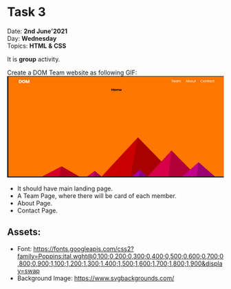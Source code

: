 # Task 3

Date: **2nd June'2021**\
Day: **Wednesday**\
Topics: **HTML & CSS**

It is **group** activity.

Create a DOM Team website as following GIF:
![task3](readme-gif/task3.gif)

- It should have main landing page.
- A Team Page, where there will be card of each member.
- About Page.
- Contact Page.

## Assets:

- Font: https://fonts.googleapis.com/css2?family=Poppins:ital,wght@0,100;0,200;0,300;0,400;0,500;0,600;0,700;0,800;0,900;1,100;1,200;1,300;1,400;1,500;1,600;1,700;1,800;1,900&display=swap
- Background Image: https://www.svgbackgrounds.com/
